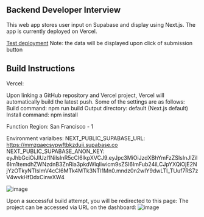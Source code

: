 ## Backend Developer Interview

This web app stores user input on Supabase and display using Next.js. The app is currently deployed on Vercel.

[Test deployment](https://bdi-b23lo55g4-hiphophammer.vercel.app/)
Note: the data will be displayed upon click of submission button

## Build Instructions

Vercel:

Upon linking a GitHub repository and Vercel project, Vercel will automatically build the latest push.
Some of the settings are as follows:
  Build command: npm run build
  Output directory: default (Next.js default)
  Install command: npm install
  
  Function Region: San Francisco - 1
  
  Environment varialbes:
    NEXT_PUBLIC_SUPABASE_URL: https://mmzgaecsvpwftbkzduij.supabase.co
    NEXT_PUBLIC_SUPABASE_ANON_KEY: eyJhbGciOiJIUzI1NiIsInR5cCI6IkpXVCJ9.eyJpc3MiOiJzdXBhYmFzZSIsInJlZiI6Im1temdhZWNzdnB3ZnRia3pkdWlqIiwicm9sZSI6ImFub24iLCJpYXQiOjE2NjYzOTkyNTIsImV4cCI6MTk4MTk3NTI1Mn0.mndz0n2wIY9dwLTl_TUuf7RS7zV4wvkHfDdxCinwXW4
    
![image](https://user-images.githubusercontent.com/83526924/197665727-f5419a1c-d5f3-4c34-959b-73de19fa5c06.png)

Upon a successful build attempt, you will be redirected to this page:
The project can be accessed via URL on the dashboard:
![image](https://user-images.githubusercontent.com/83526924/197666060-95aee577-4b02-4e88-8852-3832b76366a9.png)
